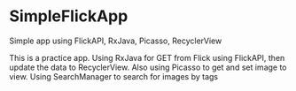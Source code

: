 # SimpleFlickApp
Simple app using FlickAPI, RxJava, Picasso, RecyclerView

This is a practice app.
Using RxJava for GET from Flick using FlickAPI, then update the data to RecyclerView.
Also using Picasso to get and set image to view.
Using SearchManager to search for images by tags
